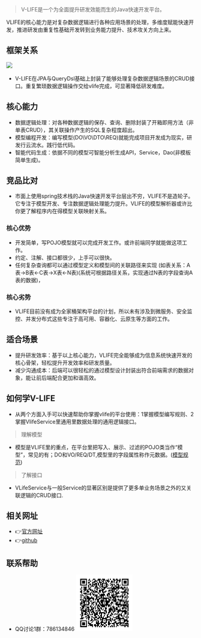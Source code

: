 

> V-LIFE是一个为全面提升研发效能而生的Java快速开发平台。

VLIFE的核心能力是对复杂数据逻辑进行各种应用场景的处理，多维度赋能快速开发，推进研发由重复性基础开发转到业务能力提升、技术攻关方向上来。

##  框架关系
![](http://vlife.wwwlike.cn/static/img/relation.png)
* V-LIFE在JPA与QueryDsl基础上封装了能够处理复杂数据逻辑场景的CRUD接口。重复繁琐数据逻辑操作交给vlife完成，可显著降低研发难度。

## 核心能力
- 数据逻辑处理：对各种数据逻辑的保存、查询、删除封装了开箱即用方法（非单表CRUD），其关联操作产生的SQL复杂程度超出。
- 模型编程开发：编写模型(DO\VO\DTO\REQ)就能完成项目开发成为现实，研发行云流水。践行低代码。
- 智能代码生成：依据不同的模型可智能分析生成API，Service，Dao(非模板简单生成)。
## 竞品比对
- 市面上使用spring技术栈的Java快速开发平台层出不穷，VLIFE不是造轮子。它专注于模型开发、专注数据逻辑处理能力提升。VLIFE的模型解析器或许比你更了解程序内在得模型关联映射关系。
### 核心优势
- 开发简单，写POJO模型就可以完成开发工作。或许前端同学就能做这项工作。
- 约定、注解、接口都很少，上手可以很快。
- 任何复杂查询都可以通过模型定义和模型间的关联路径来实现 (如表关系：A表->B表<-C表->X表<-N表)(系统可根据路径关系，实现通过N表的字段查询A表的数据)，
### 核心劣势
- VLIFE目前没有成为全家桶架构平台的计划，所以未有涉及到微服务、安全监控、并发分布式这些专注于高可用、容器化、云原生等方面的工作。

## 适合场景
- 提升研发效率：基于以上核心能力，VLIFE完全能够成为信息系统快速开发的核心骨架，轻松提升开发效率和研发质量。
- 减少沟通成本：后端可以很轻松的通过模型设计封装出符合前端需求的数据对象，能让前后端配合更加和谐高效。

## 如何学V-LIFE
- 从两个方面入手可以快速帮助你掌握vlife的平台使用：1掌握模型编写规则、2掌握VlifeService里通用里数据处理的通用逻辑接口。

> 理解模型

- 模型是VLIFE里的重点，在平台里把写入、展示、过滤的POJO类当作“模型”，常见的有；DO和VO/REQ/DT,模型里的字段属性称作元数据。([模型规范](/guide/annotation))

> 了解接口

-  VLifeService与一般Service的显著区别是提供了更多单业务场景之外的又关联逻辑的CRUD接口.

## 相关网址
- 👉[官方网址](http://wwwlike.cn)
- 👉[github](https://github.com/wwwlike/vlife)

## 联系帮助
- QQ讨论1群：786134846
  ![](./assets/img/qq_qun_786134846.png)
